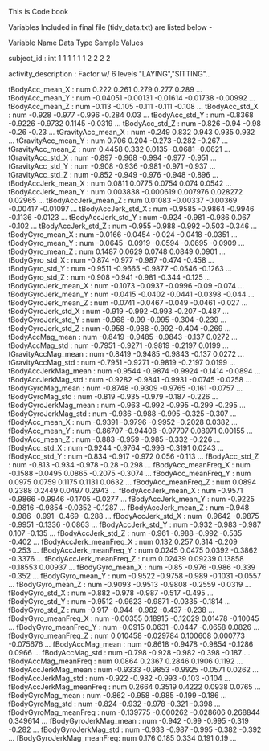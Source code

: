 This is Code book

Variables Included in final file (tidy_data.txt) are listed below - 

 Variable Name           Data Type   Sample Values        

subject_id               : int   1 1 1 1 1 1 2 2 2 2

activity_description     : Factor w/ 6 levels "LAYING","SITTING"..

  tBodyAcc_mean_X          : num  0.222 0.261 0.279 0.277 0.289 ...
  tBodyAcc_mean_Y          : num  -0.04051 -0.00131 -0.01614 -0.01738 -0.00992 ...
  tBodyAcc_mean_Z          : num  -0.113 -0.105 -0.111 -0.111 -0.108 ...
  tBodyAcc_std_X           : num  -0.928 -0.977 -0.996 -0.284 0.03 ...
  tBodyAcc_std_Y           : num  -0.8368 -0.9226 -0.9732 0.1145 -0.0319 ...
  tBodyAcc_std_Z           : num  -0.826 -0.94 -0.98 -0.26 -0.23 ...
  tGravityAcc_mean_X       : num  -0.249 0.832 0.943 0.935 0.932 ...
  tGravityAcc_mean_Y       : num  0.706 0.204 -0.273 -0.282 -0.267 ...
  tGravityAcc_mean_Z       : num  0.4458 0.332 0.0135 -0.0681 -0.0621 ...
  tGravityAcc_std_X        : num  -0.897 -0.968 -0.994 -0.977 -0.951 ...
  tGravityAcc_std_Y        : num  -0.908 -0.936 -0.981 -0.971 -0.937 ...
  tGravityAcc_std_Z        : num  -0.852 -0.949 -0.976 -0.948 -0.896 ...
  tBodyAccJerk_mean_X      : num  0.0811 0.0775 0.0754 0.074 0.0542 ...
  tBodyAccJerk_mean_Y      : num  0.003838 -0.000619 0.007976 0.028272 0.02965 ...
  tBodyAccJerk_mean_Z      : num  0.01083 -0.00337 -0.00369 -0.00417 -0.01097 ...
  tBodyAccJerk_std_X       : num  -0.9585 -0.9864 -0.9946 -0.1136 -0.0123 ...
  tBodyAccJerk_std_Y       : num  -0.924 -0.981 -0.986 0.067 -0.102 ...
  tBodyAccJerk_std_Z       : num  -0.955 -0.988 -0.992 -0.503 -0.346 ...
  tBodyGyro_mean_X         : num  -0.0166 -0.0454 -0.024 -0.0418 -0.0351 ...
  tBodyGyro_mean_Y         : num  -0.0645 -0.0919 -0.0594 -0.0695 -0.0909 ...
  tBodyGyro_mean_Z         : num  0.1487 0.0629 0.0748 0.0849 0.0901 ...
  tBodyGyro_std_X          : num  -0.874 -0.977 -0.987 -0.474 -0.458 ...
  tBodyGyro_std_Y          : num  -0.9511 -0.9665 -0.9877 -0.0546 -0.1263 ...
  tBodyGyro_std_Z          : num  -0.908 -0.941 -0.981 -0.344 -0.125 ...
  tBodyGyroJerk_mean_X     : num  -0.1073 -0.0937 -0.0996 -0.09 -0.074 ...
  tBodyGyroJerk_mean_Y     : num  -0.0415 -0.0402 -0.0441 -0.0398 -0.044 ...
  tBodyGyroJerk_mean_Z     : num  -0.0741 -0.0467 -0.049 -0.0461 -0.027 ...
  tBodyGyroJerk_std_X      : num  -0.919 -0.992 -0.993 -0.207 -0.487 ...
  tBodyGyroJerk_std_Y      : num  -0.968 -0.99 -0.995 -0.304 -0.239 ...
  tBodyGyroJerk_std_Z      : num  -0.958 -0.988 -0.992 -0.404 -0.269 ...
  tBodyAccMag_mean         : num  -0.8419 -0.9485 -0.9843 -0.137 0.0272 ...
  tBodyAccMag_std          : num  -0.7951 -0.9271 -0.9819 -0.2197 0.0199 ...
  tGravityAccMag_mean      : num  -0.8419 -0.9485 -0.9843 -0.137 0.0272 ...
  tGravityAccMag_std       : num  -0.7951 -0.9271 -0.9819 -0.2197 0.0199 ...
  tBodyAccJerkMag_mean     : num  -0.9544 -0.9874 -0.9924 -0.1414 -0.0894 ...
  tBodyAccJerkMag_std      : num  -0.9282 -0.9841 -0.9931 -0.0745 -0.0258 ...
  tBodyGyroMag_mean        : num  -0.8748 -0.9309 -0.9765 -0.161 -0.0757 ...
  tBodyGyroMag_std         : num  -0.819 -0.935 -0.979 -0.187 -0.226 ...
  tBodyGyroJerkMag_mean    : num  -0.963 -0.992 -0.995 -0.299 -0.295 ...
  tBodyGyroJerkMag_std     : num  -0.936 -0.988 -0.995 -0.325 -0.307 ...
  fBodyAcc_mean_X          : num  -0.9391 -0.9796 -0.9952 -0.2028 0.0382 ...
  fBodyAcc_mean_Y          : num  -0.86707 -0.94408 -0.97707 0.08971 0.00155 ...
  fBodyAcc_mean_Z          : num  -0.883 -0.959 -0.985 -0.332 -0.226 ...
  fBodyAcc_std_X           : num  -0.9244 -0.9764 -0.996 -0.3191 0.0243 ...
  fBodyAcc_std_Y           : num  -0.834 -0.917 -0.972 0.056 -0.113 ...
  fBodyAcc_std_Z           : num  -0.813 -0.934 -0.978 -0.28 -0.298 ...
  fBodyAcc_meanFreq_X      : num  -0.1588 -0.0495 0.0865 -0.2075 -0.3074 ...
  fBodyAcc_meanFreq_Y      : num  0.0975 0.0759 0.1175 0.1131 0.0632 ...
  fBodyAcc_meanFreq_Z      : num  0.0894 0.2388 0.2449 0.0497 0.2943 ...
  fBodyAccJerk_mean_X      : num  -0.9571 -0.9866 -0.9946 -0.1705 -0.0277 ...
  fBodyAccJerk_mean_Y      : num  -0.9225 -0.9816 -0.9854 -0.0352 -0.1287 ...
  fBodyAccJerk_mean_Z      : num  -0.948 -0.986 -0.991 -0.469 -0.288 ...
  fBodyAccJerk_std_X       : num  -0.9642 -0.9875 -0.9951 -0.1336 -0.0863 ...
  fBodyAccJerk_std_Y       : num  -0.932 -0.983 -0.987 0.107 -0.135 ...
  fBodyAccJerk_std_Z       : num  -0.961 -0.988 -0.992 -0.535 -0.402 ...
  fBodyAccJerk_meanFreq_X  : num  0.132 0.257 0.314 -0.209 -0.253 ...
  fBodyAccJerk_meanFreq_Y  : num  0.0245 0.0475 0.0392 -0.3862 -0.3376 ...
  fBodyAccJerk_meanFreq_Z  : num  0.02439 0.09239 0.13858 -0.18553 0.00937 ...
  fBodyGyro_mean_X         : num  -0.85 -0.976 -0.986 -0.339 -0.352 ...
  fBodyGyro_mean_Y         : num  -0.9522 -0.9758 -0.989 -0.1031 -0.0557 ...
  fBodyGyro_mean_Z         : num  -0.9093 -0.9513 -0.9808 -0.2559 -0.0319 ...
  fBodyGyro_std_X          : num  -0.882 -0.978 -0.987 -0.517 -0.495 ...
  fBodyGyro_std_Y          : num  -0.9512 -0.9623 -0.9871 -0.0335 -0.1814 ...
  fBodyGyro_std_Z          : num  -0.917 -0.944 -0.982 -0.437 -0.238 ...
  fBodyGyro_meanFreq_X     : num  -0.00355 0.18915 -0.12029 0.01478 -0.10045 ...
  fBodyGyro_meanFreq_Y     : num  -0.0915 0.0631 -0.0447 -0.0658 0.0826 ...
  fBodyGyro_meanFreq_Z     : num  0.010458 -0.029784 0.100608 0.000773 -0.075676 ...
  fBodyAccMag_mean         : num  -0.8618 -0.9478 -0.9854 -0.1286 0.0966 ...
  fBodyAccMag_std          : num  -0.798 -0.928 -0.982 -0.398 -0.187 ...
  fBodyAccMag_meanFreq     : num  0.0864 0.2367 0.2846 0.1906 0.1192 ...
  fBodyAccJerkMag_mean     : num  -0.9333 -0.9853 -0.9925 -0.0571 0.0262 ...
  fBodyAccJerkMag_std      : num  -0.922 -0.982 -0.993 -0.103 -0.104 ...
  fBodyAccJerkMag_meanFreq : num  0.2664 0.3519 0.4222 0.0938 0.0765 ...
  fBodyGyroMag_mean        : num  -0.862 -0.958 -0.985 -0.199 -0.186 ...
  fBodyGyroMag_std         : num  -0.824 -0.932 -0.978 -0.321 -0.398 ...
  fBodyGyroMag_meanFreq    : num  -0.139775 -0.000262 -0.028606 0.268844 0.349614 ...
  fBodyGyroJerkMag_mean    : num  -0.942 -0.99 -0.995 -0.319 -0.282 ...
  fBodyGyroJerkMag_std     : num  -0.933 -0.987 -0.995 -0.382 -0.392 ...
  fBodyGyroJerkMag_meanFreq: num  0.176 0.185 0.334 0.191 0.19 ...
